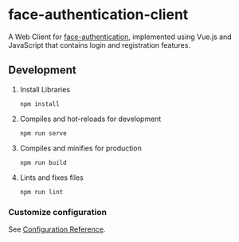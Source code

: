 # face-authentication-client

A Web Client for [face-authentication](https://github.com/PradyumnaKrishna/face-authentication), implemented using Vue.js and JavaScript that contains login and registration features.


## Development

1. Install Libraries
   ```
   npm install
   ```
2. Compiles and hot-reloads for development
   ```
   npm run serve
   ```
3. Compiles and minifies for production
   ```
   npm run build
   ```
4. Lints and fixes files
   ```
   npm run lint
   ```

### Customize configuration
See [Configuration Reference](https://cli.vuejs.org/config/).
